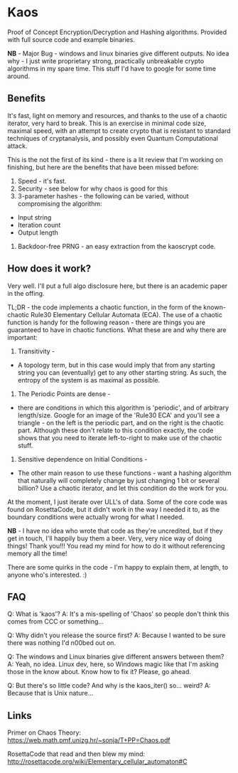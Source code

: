 # Kaos

Proof of Concept Encryption/Decryption and Hashing algorithms. Provided with full source code and example binaries.

__NB__ - Major Bug - windows and linux binaries give different outputs. No idea why - I just write proprietary strong, practically unbreakable crypto algorithms in my spare time. This stuff I'd have to google for some time around.

## Benefits

It's fast, light on memory and resources, and thanks to the use of a chaotic iterator, very hard to break. This is an exercise in minimal code size, maximal speed, with an attempt to create crypto that is resistant to standard techniques of cryptanalysis, and possibly even Quantum Computational attack.

This is the not the first of its kind - there is a lit review that I'm working on finishing, but here are the benefits that have been missed before:

1. Speed - it's fast.
1. Security - see below for why chaos is good for this
1. 3-parameter hashes - the following can be varied, without compromising the algorithm:
 * Input string
 * Iteration count
 * Output length
1. Backdoor-free PRNG - an easy extraction from the kaoscrypt code.

## How does it work?

Very well. I'll put a full algo disclosure here, but there is an academic paper in the offing.

TL;DR - the code implements a chaotic function, in the form of the known-chaotic Rule30 Elementary Cellular Automata (ECA). The use of a chaotic function is handy for the following reason - there are things you are guaranteed to have in chaotic functions. What these are and why there are important:

1. Transitivity - 
 * A topology term, but in this case would imply that from any starting string you can (eventually) get to any other starting string. As such, the entropy of the system is as maximal as possible.
1. The Periodic Points are dense - 
 * there are conditions in which this algorithm is 'periodic', and of arbitrary length/size. Google for an image of the 'Rule30 ECA' and you'll see a triangle - on the left is the periodic part, and on the right is the chaotic part. Although these don't relate to this condition exactly, the code shows that you need to iterate left-to-right to make use of the chaotic stuff.
1. Sensitive dependence on Initial Conditions - 
 * The other main reason to use these functions - want a hashing algorithm that naturally will completely change by just changing 1 bit or several billion? Use a chaotic iterator, and let this condition do the work for you.

At the moment, I just iterate over ULL's of data. Some of the core code was found on RosettaCode, but it didn't work in the way I needed it to, as the boundary conditions were actually wrong for what I needed.

__NB__ - I have no idea who wrote that code as they're uncredited, but if they get in touch, I'll happily buy them a beer. Very, very nice way of doing things! Thank you!!! You read my mind for how to do it without referencing memory all the time!

There are some quirks in the code - I'm happy to explain them, at length, to anyone who's interested. :)


## FAQ

Q: What is 'kaos'? 
A: It's a mis-spelling of 'Chaos' so people don't think this comes from CCC or something...

Q: Why didn't you release the source first?
A: Because I wanted to be sure there was nothing I'd n00bed out on.

Q: The windows and Linux binaries give different answers between them?
A: Yeah, no idea. Linux dev, here, so Windows magic like that I'm asking those in the know about. Know how to fix it? Please, go ahead.

Q: But there's so little code? And why is the kaos_iter() so... weird?
A: Because that is Unix nature...

## Links

Primer on Chaos Theory:
https://web.math.pmf.unizg.hr/~sonja/T+PP=Chaos.pdf

RosettaCode that read and then blew my mind:
http://rosettacode.org/wiki/Elementary_cellular_automaton#C
